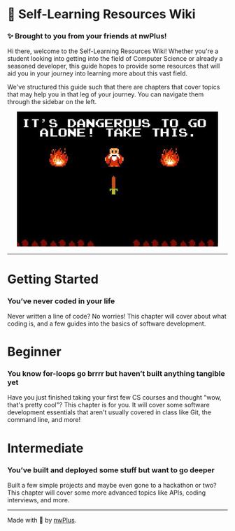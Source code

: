 # 🌱 Self-Learning Resources Wiki
### ✨ Brought to you from your friends at nwPlus!

Hi there, welcome to the Self-Learning Resources Wiki! Whether you're a student looking into getting into the field of Computer Science or already a seasoned developer, this guide hopes to provide some resources that will aid you in your journey into learning more about this vast field.

We've structured this guide such that there are chapters that cover topics that may help you in that leg of your journey. You can navigate them through the sidebar on the left.

<p align="center">
  <img src="/images/intro-1.jpg" alt="It's dangerous to go alone! Take this."/>
</p>

<hr>

# Getting Started
### You’ve never coded in your life
Never written a line of code? No worries! This chapter will cover about what coding is, and a few guides into the basics of software development.

# Beginner
### You know for-loops go brrrr but haven’t built anything tangible yet
Have you just finished taking your first few CS courses and thought "wow, that's pretty cool"? This chapter is for you. It will cover some software development essentials that aren't usually covered in class like Git, the command line, and more!

# Intermediate
### You’ve built and deployed some stuff but want to go deeper
Built a few simple projects and maybe even gone to a hackathon or two? This chapter will cover some more advanced topics like APIs, coding interviews, and more.

<hr>

Made with 💖 by [nwPlus](https://www.nwplus.io/).